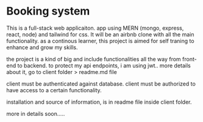 # Booking system
This is a full-stack web applicaiton. app using MERN (mongo, express, react, node) and tailwind for css. It will be an airbnb clone with all the main functionality.
as a continous learner, this project is aimed for self traning to enhance and grow my skills. 

the project is a kind of big and include functionalities all the way from front-end to backend.
to protect my api endpoints, i am using jwt.. more details about it, go to client folder > readme.md file 

client must be authenticated against database.
client must be authorized to have access to a certain functionality.

installation and source of information, is in readme file inside client folder. 

more in details soon.....
